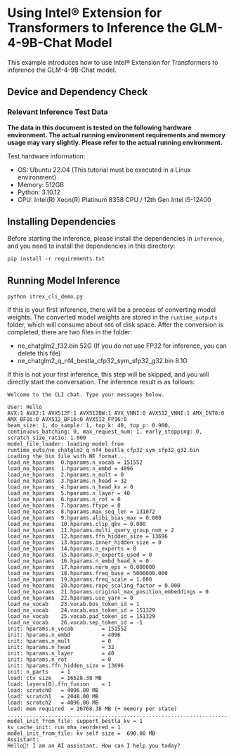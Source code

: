 
# Using Intel® Extension for Transformers to Inference the GLM-4-9B-Chat Model

This example introduces how to use Intel® Extension for Transformers to inference the GLM-4-9B-Chat model.

## Device and Dependency Check

### Relevant Inference Test Data

**The data in this document is tested on the following hardware environment. The actual running environment requirements and memory usage may vary slightly. Please refer to the actual running environment.**

Test hardware information:

+ OS: Ubuntu 22.04 (This tutorial must be executed in a Linux environment)
+ Memory: 512GB
+ Python: 3.10.12
+ CPU: Intel(R) Xeon(R) Platinum 8358 CPU / 12th Gen Intel i5-12400

## Installing Dependencies

Before starting the inference, please install the dependencies in `inference`, and you need to install the dependencies in this directory:
```shell
pip install -r requirements.txt
```

## Running Model Inference

```shell
python itrex_cli_demo.py
```

If this is your first inference, there will be a process of converting model weights. The converted model weights are stored in the `runtime_outputs` folder, which will consume about `60G` of disk space.
After the conversion is completed, there are two files in the folder:
+ ne_chatglm2_f32.bin 52G (If you do not use FP32 for inference, you can delete this file)
+ ne_chatglm2_q_nf4_bestla_cfp32_sym_sfp32_g32.bin 8.1G

If this is not your first inference, this step will be skipped, and you will directly start the conversation. The inference result is as follows:
```shell
Welcome to the CLI chat. Type your messages below.

User: Hello
AVX:1 AVX2:1 AVX512F:1 AVX512BW:1 AVX_VNNI:0 AVX512_VNNI:1 AMX_INT8:0 AMX_BF16:0 AVX512_BF16:0 AVX512_FP16:0
beam_size: 1, do_sample: 1, top_k: 40, top_p: 0.900, continuous_batching: 0, max_request_num: 1, early_stopping: 0, scratch_size_ratio: 1.000
model_file_loader: loading model from runtime_outs/ne_chatglm2_q_nf4_bestla_cfp32_sym_sfp32_g32.bin
Loading the bin file with NE format...
load_ne_hparams  0.hparams.n_vocab = 151552
load_ne_hparams  1.hparams.n_embd = 4096
load_ne_hparams  2.hparams.n_mult = 0
load_ne_hparams  3.hparams.n_head = 32
load_ne_hparams  4.hparams.n_head_kv = 0
load_ne_hparams  5.hparams.n_layer = 40
load_ne_hparams  6.hparams.n_rot = 0
load_ne_hparams  7.hparams.ftype = 0
load_ne_hparams  8.hparams.max_seq_len = 131072
load_ne_hparams  9.hparams.alibi_bias_max = 0.000
load_ne_hparams  10.hparams.clip_qkv = 0.000
load_ne_hparams  11.hparams.multi_query_group_num = 2
load_ne_hparams  12.hparams.ffn_hidden_size = 13696
load_ne_hparams  13.hparams.inner_hidden_size = 0
load_ne_hparams  14.hparams.n_experts = 0
load_ne_hparams  15.hparams.n_experts_used = 0
load_ne_hparams  16.hparams.n_embd_head_k = 0
load_ne_hparams  17.hparams.norm_eps = 0.000000
load_ne_hparams  18.hparams.freq_base = 5000000.000
load_ne_hparams  19.hparams.freq_scale = 1.000
load_ne_hparams  20.hparams.rope_scaling_factor = 0.000
load_ne_hparams  21.hparams.original_max_position_embeddings = 0
load_ne_hparams  22.hparams.use_yarn = 0
load_ne_vocab    23.vocab.bos_token_id = 1
load_ne_vocab    24.vocab.eos_token_id = 151329
load_ne_vocab    25.vocab.pad_token_id = 151329
load_ne_vocab    26.vocab.sep_token_id = -1
init: hparams.n_vocab         = 151552
init: hparams.n_embd          = 4096
init: hparams.n_mult          = 0
init: hparams.n_head          = 32
init: hparams.n_layer         = 40
init: hparams.n_rot           = 0
init: hparams.ffn_hidden_size = 13696
init: n_parts    = 1
load: ctx size   = 16528.38 MB
load: layers[0].ffn_fusion    = 1
load: scratch0   = 4096.00 MB
load: scratch1   = 2048.00 MB
load: scratch2   = 4096.00 MB
load: mem required  = 26768.38 MB (+ memory per state)
.............................................................................................
model_init_from_file: support_bestla_kv = 1
kv_cache_init: run_mha_reordered = 1
model_init_from_file: kv self size =  690.00 MB
Assistant:
Hello👋! I am an AI assistant. How can I help you today?
```
